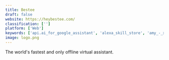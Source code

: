 ```yaml
---
title: Bestee
draft: false 
website: https://heybestee.com/
classification: ['']
platform: ['Web']
keywords: ['api.ai_for_google_assistant', 'alexa_skill_store', 'amy_-_x.ai', 'calljoy', 'conference_badge', 'cortana', 'google_duplex', 'hey_siri', 'lifelog', 'meetingbird_for_gmail', 'mia', 'new_google_assistant', 'ok_google', 'otter', 'overlap.cc', 'rax', 'suggestions_from_m', 'techevents.co', 'webeam', 'wisembly_jam', 'x.ai']
image: logo.png
---
```

The world's fastest and only offline virtual assistant.